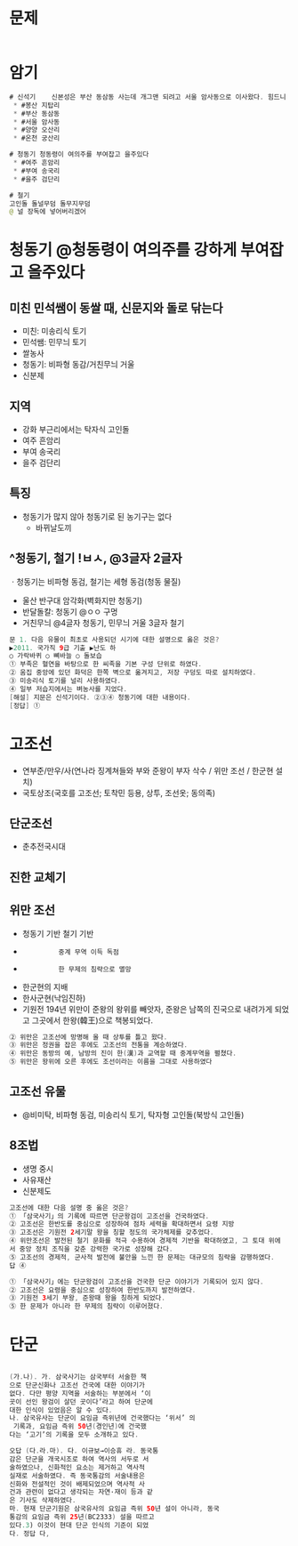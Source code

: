 # 문제
```java

```

# 암기
```java
# 신석기    신본성은 부산 동삼동 사는데 개그맨 되려고 서울 암사동으로 이사왔다. 힘드니 양양으로 온천가자 
 * #봉산 지탑리
 * #부산 동삼동
 * #서울 암사동
 * #양양 오산리
 * #온천 궁산리

# 청동기 청동령이 여의주를 부여잡고 을주있다
 * #여주 흔암리
 * #부여 송국리
 * #을주 검단리

# 철기
고인돌 돌널무덤 돌무지무덤
@ 널 장독에 넣어버리겠어
```

# 청동기 @청동령이 여의주를 강하게 부여잡고 을주있다
## 미친 민석쌤이 동쌀 때, 신문지와 돌로 닦는다
  * 미친: 미송리식 토기
  * 민석쌤: 민무늬 토기
  * 쌀농사
  * 청동기: 비파형 동감/거친무늬 거울
  * 신분제

## 지역
* 강화 부근리에서는 탁자식 고인돌
* 여주 흔암리
* 부여 송국리
* 을주 검단리


## 특징
* 청동기가 많지 않아 청동기로 된 농기구는 없다
  * 바뀌날도끼 

## ^청동기, 철기 !ㅂㅅ, @3글자 2글자
ㆍ청동기는 비파형 동검, 철기는 세형 동검(청동 물질)
* 울산 반구대 암각화(벽화지만 청동기)
* 반달돌칼: 청동기 @ㅇㅇ 구멍
* 거친무늬 @4글자 청동기, 민무늬 거울 3글자 철기
```java
문 1. 다음 유물이 최초로 사용되던 시기에 대한 설명으로 옳은 것은? 
▶2011. 국가직 9급 기출 ▶난도 하
○ 가락바퀴 ○ 뼈바늘 ○ 돌보습
① 부족은 혈연을 바탕으로 한 씨족을 기본 구성 단위로 하였다. 
② 움집 중앙에 있던 화덕은 한쪽 벽으로 옮겨지고, 저장 구덩도 따로 설치하였다. 
③ 미송리식 토기를 널리 사용하였다. 
④ 일부 저습지에서는 벼농사를 지었다.
[해설] 지문은 신석기이다. ②③④ 청동기에 대한 내용이다.
[정답] ①

```


# 고조선
* 연부준/만우/사(연나라 징계쳐들와 부와 준왕이 부자 삭수 / 위만 조선 / 한군현 설치)
* 국토상조(국호를 고조선; 토착민 등용, 상투, 조선옷; 동의족)

## 단군조선
* 춘추전국시대

## 진한 교체기

## 위만 조선
* 청동기 기반	철기 기반
 * 				중계 무역 이득 독점
 * 				한 무제의 침략으로 멸망
 * 한군현의 지배
  * 한사군현(낙임진하)
* 기원전 194년 위만이 준왕의 왕위를 빼앗자, 준왕은 남쪽의 진국으로 내려가게 되었고 그곳에서 한왕(韓王)으로 책봉되었다.
```java
② 위만은 고조선에 망명해 올 때 상투를 틀고 왔다.
③ 위만은 정권을 잡은 후에도 고조선의 전통을 계승하였다.
④ 위만은 동방의 예, 남방의 진이 한(漢)과 교역할 때 중계무역을 펼쳤다.
⑤ 위만은 왕위에 오른 후에도 조선이라는 이름을 그대로 사용하였다

```

## 고조선 유물
* @비미탁, 비파형 동검, 미송리식 토기, 탁자형 고인돌(북방식 고인돌)

## 8조법
* 생명 중시
* 사유재산
* 신분제도

```java
고조선에 대한 다음 설명 중 옳은 것은?
① 「삼국사기」의 기록에 따르면 단군왕검이 고조선을 건국하였다.
② 고조선은 한반도를 중심으로 성장하여 점차 세력을 확대하면서 요령 지방
③ 고조선은 기원전 2세기말 왕을 칭할 정도의 국가체제를 갖추었다.
④ 위만조선은 발전된 철기 문화를 적극 수용하여 경제적 기반을 확대하였고, 그 토대 위에
서 중앙 정치 조직을 갖춘 강력한 국가로 성장해 갔다.
⑤ 고조선의 경제적, 군사적 발전에 불안을 느낀 한 문제는 대규모의 침략을 감행하였다.
답 ④

① 「삼국사기」에는 단군왕검이 고조선을 건국한 단군 이야기가 기록되어 있지 않다.
② 고조선은 요령을 중심으로 성장하여 한반도까지 발전하였다.
③ 기원전 3세기 부왕, 준왕때 왕을 칭하게 되었다.
⑤ 한 문제가 아니라 한 무제의 침략이 이루어졌다.
```


# 단군
```java

(가.나). 가. 삼국사기는 삼국부터 서술한 책
으로 단군신화나 고조선 건국에 대한 이야기가 
없다. 다만 평양 지역을 서술하는 부분에서 ‘이
곳이 선인 왕검이 살던 곳이다’라고 하여 단군에 
대한 인식이 있었음은 알 수 있다. 
나. 삼국유사는 단군이 요임금 즉위년에 건국했다는 ‘위서’ 의
 기록과, 요임금 즉위 50년(경인년)에 건국했
다는 ‘고기’의 기록을 모두 소개하고 있다. 

오답 (다.라.마). 다. 이규보→이승휴 라. 동국통
감은 단군을 개국시조로 하여 역사의 서두로 서
술하였으나, 신화적인 요소는 제거하고 역사적 
실재로 서술하였다. 즉 동국통감의 서술내용은 
신화와 전설적인 것이 배제되었으며 역사적 사
건과 관련이 없다고 생각되는 자연·재이 등과 같
은 기사도 삭제하였다. 
마. 현재 단군기원은 삼국유사의 요임금 즉위 50년 설이 아니라, 동국
통감의 요임금 즉위 25년(BC2333) 설을 따르고 
있다.3) 이것이 현대 단군 인식의 기준이 되었
다. 정답 다,
```
